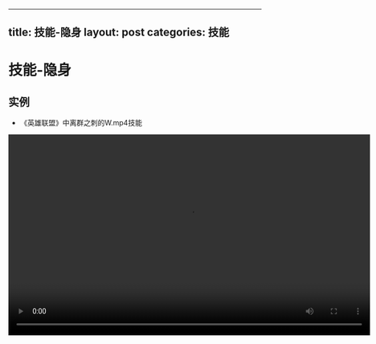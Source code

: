 
---
title: 技能-隐身
layout: post
categories: 技能
---
# 技能-隐身


## 实例

- 《英雄联盟》中离群之刺的W.mp4技能

<video width="720" height="400" controls>
    <source src="{{ site.url }}/videos/隐身-离群之刺-阿卡莉-W.mp4" type="video/mp4">
</video>
